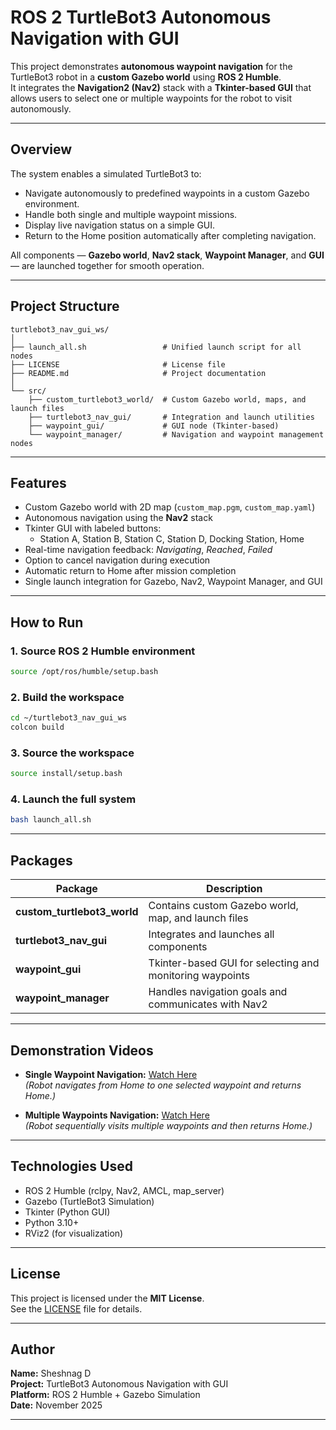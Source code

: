# ROS 2 TurtleBot3 Autonomous Navigation with GUI

This project demonstrates **autonomous waypoint navigation** for the TurtleBot3 robot in a **custom Gazebo world** using **ROS 2 Humble**.  
It integrates the **Navigation2 (Nav2)** stack with a **Tkinter-based GUI** that allows users to select one or multiple waypoints for the robot to visit autonomously.

---

## Overview

The system enables a simulated TurtleBot3 to:

- Navigate autonomously to predefined waypoints in a custom Gazebo environment.  
- Handle both single and multiple waypoint missions.  
- Display live navigation status on a simple GUI.  
- Return to the Home position automatically after completing navigation.

All components — **Gazebo world**, **Nav2 stack**, **Waypoint Manager**, and **GUI** — are launched together for smooth operation.

---

## Project Structure

```
turtlebot3_nav_gui_ws/
│
├── launch_all.sh                 # Unified launch script for all nodes
├── LICENSE                       # License file
├── README.md                     # Project documentation
│
└── src/
    ├── custom_turtlebot3_world/  # Custom Gazebo world, maps, and launch files
    ├── turtlebot3_nav_gui/       # Integration and launch utilities
    ├── waypoint_gui/             # GUI node (Tkinter-based)
    └── waypoint_manager/         # Navigation and waypoint management nodes
```

---

## Features

- Custom Gazebo world with 2D map (`custom_map.pgm`, `custom_map.yaml`)
- Autonomous navigation using the **Nav2** stack  
- Tkinter GUI with labeled buttons:
  - Station A, Station B, Station C, Station D, Docking Station, Home  
- Real-time navigation feedback: *Navigating*, *Reached*, *Failed*  
- Option to cancel navigation during execution  
- Automatic return to Home after mission completion  
- Single launch integration for Gazebo, Nav2, Waypoint Manager, and GUI  

---

## How to Run

### 1. Source ROS 2 Humble environment
```bash
source /opt/ros/humble/setup.bash
```

### 2. Build the workspace
```bash
cd ~/turtlebot3_nav_gui_ws
colcon build
```

### 3. Source the workspace
```bash
source install/setup.bash
```

### 4. Launch the full system
```bash
bash launch_all.sh
```

---

## Packages

| Package | Description |
|----------|-------------|
| **custom_turtlebot3_world** | Contains custom Gazebo world, map, and launch files |
| **turtlebot3_nav_gui** | Integrates and launches all components |
| **waypoint_gui** | Tkinter-based GUI for selecting and monitoring waypoints |
| **waypoint_manager** | Handles navigation goals and communicates with Nav2 |

---

## Demonstration Videos

- **Single Waypoint Navigation:** [Watch Here](https://drive.google.com/file/d/1cdENHyRTSt0GeGG20OROVQWUftz5Fwwp/view?usp=sharing)  
  *(Robot navigates from Home to one selected waypoint and returns Home.)*

- **Multiple Waypoints Navigation:** [Watch Here](https://drive.google.com/file/d/1SZyTktEvo7L3RrGDnyfN1M7WeRzi2bu6/view?usp=sharing)  
  *(Robot sequentially visits multiple waypoints and then returns Home.)*

---

## Technologies Used

- ROS 2 Humble (rclpy, Nav2, AMCL, map_server)  
- Gazebo (TurtleBot3 Simulation)  
- Tkinter (Python GUI)  
- Python 3.10+  
- RViz2 (for visualization)  

---

## License

This project is licensed under the **MIT License**.  
See the [LICENSE](LICENSE) file for details.

---

## Author

**Name:** Sheshnag D  
**Project:** TurtleBot3 Autonomous Navigation with GUI  
**Platform:** ROS 2 Humble + Gazebo Simulation  
**Date:** November 2025  

---
